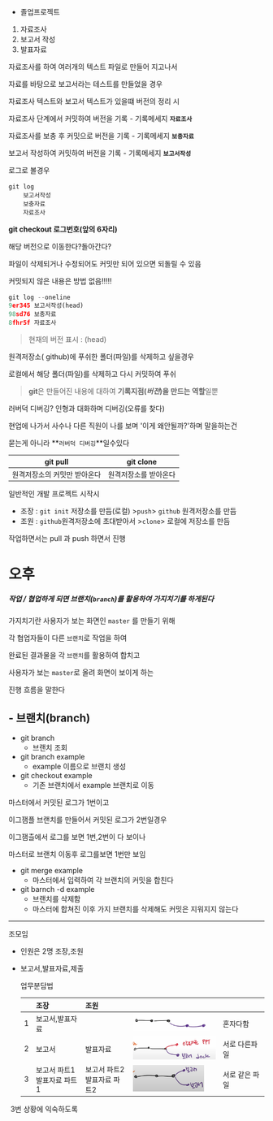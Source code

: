 - 졸업프로젝트

1. 자료조사
2. 보고서 작성
3. 발표자료



자료조사를 하여 여러개의 텍스트 파일로 만들어 지고나서

자료를 바탕으로 보고서라는 테스트를 만들었을 경우

자료조사 텍스트와 보고서 텍스트가 있을떄 버전의 정리 시

자료조사 단계에서 커밋하여 버전을 기록 - 기록메세지 **`자료조사`**

자료조사를 보충 후 커밋으로 버전을 기록 - 기록메세지 **`보충자료`**

보고서 작성하여 커밋하여 버전을 기록 - 기록메세지 **`보고서작성`**



로그로 볼경우 

```python
git log 
	보고서작성
    보충자료
    자료조사
```



**git checkout 로그번호(앞의 6자리)**

해당 버전으로 이동한다?돌아간다?

파일이 삭제되거나 수정되어도 커밋만 되어 있으면 되돌릴 수 있음

커밋되지 않은 내용은 방법 없음!!!!!

```python
git log --oneline
9er345 보고서작성(head)
98sd76 보충자료
8fhr5f 자료조사
```

> 현재의 버전 표시 : (head)



원격저장소( github)에 푸쉬한 폴더(파일)를 삭제하고 싶을경우

로컬에서 해당 폴더(파일)를 삭제하고 다시 커밋하여 푸쉬



> **git**은 만들어진 내용에 대하여 **기록지점(*버전*)을 만드는 역할**일뿐



러버덕 디버깅? 인형과 대화하며 디버깅(오류를 찾다) 

현업에 나가서 사수나 다른 직원이 나를 보며 '이게 왜안될까?'하며 말을하는건 

묻는게 아니라 **`러버덕 디버깅`**일수있다



| git pull                     | git clone             |
| ---------------------------- | --------------------- |
| 원격저장소의 커밋만 받아온다 | 원격저장소를 받아온다 |



일반적인 개발 프로젝트 시작시

- 조장 : `git init` 저장소를 만듬(로컬)  >`push`>  `github` 원격저장소를 만듬
- 조원 : `github`원격저장소에 초대받아서 >`clone`> 로컬에 저장소를 만듬

작업하면서는 pull 과 push 하면서 진행





# 오후

##### 작업 / 협업하게 되면 브랜치(`branch`)를 활용하여 가지치기를 하게된다

가지치기란 사용자가 보는 화면인 `master` 를 만들기 위해 

각 협업자들이 다른 `브랜치`로 작업을 하여 

완료된 결과물을 각 `브랜치`를 활용하여 합치고 

사용자가 보는 `master`로 올려 화면이 보이게 하는 

진행 흐름을 말한다



## - 브랜치(branch)

- git branch
  - 브랜치 조회
- git branch example
  - example 이름으로 브랜치 생성
- git checkout example
  - 기존 브랜치에서 example 브랜치로 이동

마스터에서 커밋된 로그가 1번이고

이그잼플 브랜치를 만들어서 커밋된 로그가 2번일경우

이그잼츨에서 로그를 보면 1번,2번이 다 보이나

마스터로 브랜치 이동후 로그를보면 1번만 보임

- git merge example
  - 마스터에서 입력하여 각 브랜치의 커밋을 합친다
- git barnch -d example
  - 브랜치를 삭제함
  - 마스터에 합쳐진 이후 가지 브랜치를 삭제해도 커밋은 지워지지 않는다

---

조모임

- 인원은 2명 조장,조원

- 보고서,발표자료,제출

  업무분담법

  |      | 조장                            | 조원                           |                                                              |                |
  | ---- | ------------------------------- | ------------------------------ | ------------------------------------------------------------ | -------------- |
  | 1    | 보고서,발표자료                 |                                | <img src="0707_memo.assets/image-20220707140221632.png" alt="image-20220707140221632" style="zoom: 33%;" /> | 혼자다함       |
  | 2    | 보고서                          | 발표자료                       | <img src="0707_memo.assets/image-20220707140311707.png" alt="image-20220707140311707" style="zoom: 33%;" /> | 서로 다른파일  |
  | 3    | 보고서 파트1 <br>발표자료 파트1 | 보고서 파트2<br>발표자료 파트2 | <img src="0707_memo.assets/image-20220707140338033.png" alt="image-20220707140338033" style="zoom:33%;" /> | 서로 같은 파일 |

​		3번 상황에 익숙하도록





